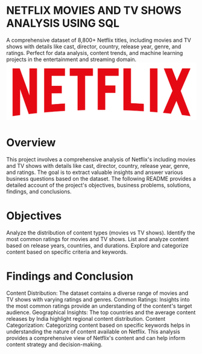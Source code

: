 # NETFLIX MOVIES AND TV SHOWS ANALYSIS USING SQL

A comprehensive dataset of 8,800+ Netflix titles, including movies and TV shows with details like cast, director, country, release year, genre, and ratings. Perfect for data analysis, content trends, and machine learning projects in the entertainment and streaming domain.
![Netflix logo](https://github.com/Tanya-yadav-21/Netflix_SQL_Project/blob/main/logo.png)
# Overview
This project involves a comprehensive analysis of Netflix's including movies and TV shows with details like cast, director, country, release year, genre, and ratings. The goal is to extract valuable insights and answer various business questions based on the dataset. The following README provides a detailed account of the project's objectives, business problems, solutions, findings, and conclusions.

# Objectives
Analyze the distribution of content types (movies vs TV shows).
Identify the most common ratings for movies and TV shows.
List and analyze content based on release years, countries, and durations.
Explore and categorize content based on specific criteria and keywords.

# Findings and Conclusion
Content Distribution: The dataset contains a diverse range of movies and TV shows with varying ratings and genres.
Common Ratings: Insights into the most common ratings provide an understanding of the content's target audience.
Geographical Insights: The top countries and the average content releases by India highlight regional content distribution.
Content Categorization: Categorizing content based on specific keywords helps in understanding the nature of content available on Netflix.
This analysis provides a comprehensive view of Netflix's content and can help inform content strategy and decision-making.

